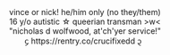 
<div align="center">vince or nick! he/him only (no they/them)</div>
<div align="center">16 y/o autistic ☆ queerian transman >w< </div>
<div align="center">"nicholas d wolfwood, at'ch'yer service!" </div>
<div align="center">᧔ https://rentry.co/crucifixedd ᧓ </div>
  
